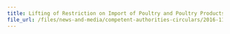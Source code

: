 ```yaml
---
title: Lifting of Restriction on Import of Poultry and Poultry Products from Pennsylvania, New York and New jersey, USA 
file_url: /files/news-and-media/competent-authorities-circulars/2016-11-01-CA.pdf
---
```

